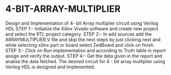 # 4-BIT-ARRAY-MULTIPLIER
Design and Implementation of 4- bit Array multiplier circuit using Verilog HDL
STEP 1:- Initialize the Xilinx Vivado software and create new project and select the RTL project category.
STEP 2:- In add sources add the ARRAYMULTIPLIER.V file and skip the next steps by just clicking next and while selecting xilinx part or board select ZedBoard and click on finish.
STEP 3:- Click on Run implementation and according to Truth table in report assign and verify the output.
STEP 4:- Get the data given in the report and analise the data fetched.
The desired circuit for 4 - bit array multiplier using Verilog HDL is designed and implemented.
